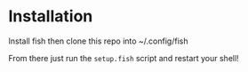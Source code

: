 # Installation

Install fish then clone this repo into ~/.config/fish

From there just run the `setup.fish` script and restart your shell!
